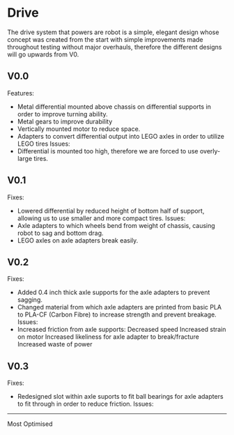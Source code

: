 # Drive
The drive system that powers are robot is a simple, elegant design whose concept was created from the start with simple improvements made throughout testing without major overhauls, therefore the different designs will go upwards from V0.

## V0.0
Features:
  - Metal differential mounted above chassis on differential supports in order to improve turning ability.
  - Metal gears to improve durability
  - Vertically mounted motor to reduce space.
  - Adapters to convert differential output into LEGO axles in order to utilize LEGO tires
Issues:
  - Differential is mounted too high, therefore we are forced to use overly-large tires.

## V0.1
Fixes:
  - Lowered differential by reduced height of bottom half of support, allowing us to use smaller and more compact tires.
Issues:
  - Axle adapters to which wheels bend from weight of chassis, causing robot to sag and bottom drag.
  - LEGO axles on axle adapters break easily.

## V0.2
Fixes:
  - Added 0.4 inch thick axle supports for the axle adapters to prevent sagging.
  - Changed material from which axle adapters are printed from basic PLA to PLA-CF (Carbon Fibre) to increase strength and prevent breakage.
Issues:
  - Increased friction from axle supports:
      Decreased speed
      Increased strain on motor
      Increased likeliness for axle adapter to break/fracture
      Increased waste of power
## V0.3
Fixes:
  - Redesigned slot within axle suports to fit ball bearings for axle adapters to fit through in order to reduce friction.
Issues:
  ---
  Most Optimised
